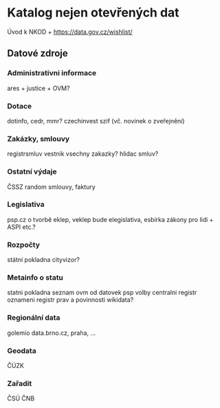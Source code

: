 # Katalog nejen otevřených dat

Úvod k NKOD + https://data.gov.cz/wishlist/


## Datové zdroje

### Administrativni informace
ares + justice + OVM?

### Dotace
dotinfo, cedr, mmr?
czechinvest
szif (vč. novinek o zveřejnění)

### Zakázky, smlouvy
registrsmluv
vestnik
vsechny zakazky?
hlidac smluv?

### Ostatní výdaje
ČSSZ
random smlouvy, faktury

### Legislativa
psp.cz o tvorbě
eklep, veklep
bude elegislativa, esbírka
zákony pro lidi + ASPI etc.?

### Rozpočty
státní pokladna
cityvizor?

### Metainfo o statu
statni pokladna
seznam ovm od datovek
psp
volby
centralni registr oznameni
registr prav a povinnosti
wikidata?

### Regionální data
golemio
data.brno.cz, praha, ...

### Geodata
ČÚZK

### Zařadit
ČSÚ
ČNB
